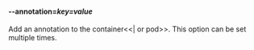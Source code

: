 #### **--annotation**=*key=value*

Add an annotation to the container<<| or pod>>.
This option can be set multiple times.
